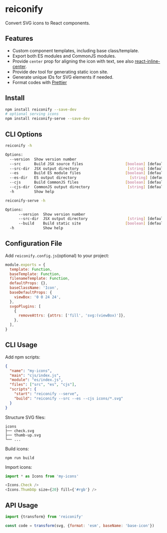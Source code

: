 # reiconify

Convert SVG icons to React components.

## Features

- Custom component templates, including base class/template.
- Export both ES modules and CommonJS modules.
- Provide `center` prop for aligning the icon with text, see also [react-inline-center](https://www.npmjs.com/package/react-inline-center).
- Provide dev tool for generating static icon site.
- Generate unique IDs for SVG elements if needed.
- Format codes with [Prettier](https://github.com/prettier/prettier)

## Install

```bash
npm install reiconify --save-dev
# optional serving icons
npm install reiconify-serve --save-dev
```

## CLI Options

```bash
reiconify -h

Options:
  --version  Show version number                                       [boolean]
  --src      Build JSX source files                   [boolean] [default: false]
  --src-dir  JSX output directory                      [string] [default: "src"]
  --es       Build ES module files                    [boolean] [default: false]
  --es-dir   ES output directory                        [string] [default: "es"]
  --cjs      Build CommonJS files                     [boolean] [default: false]
  --cjs-dir  CommonJS output directory                 [string] [default: "cjs"]
  -h         Show help                                                 [boolean]

reiconify-serve -h

Options:
      --version  Show version number                                   [boolean]
      --src-dir  JSX output directory                  [string] [default: "src"]
      --build    Build static site                    [boolean] [default: false]
  -h             Show help                                             [boolean]
```

## Configuration File

Add `reiconify.config.js`(optional) to your project:

```js
module.exports = {
  template: Function,
  baseTemplate: Function,
  filenameTemplate: Function,
  defaultProps: {},
  baseClassName: 'Icon',
  baseDefaultProps: {
    viewBox: '0 0 24 24',
  },
  svgoPlugins: [
    {
      removeAttrs: {attrs: ['fill', 'svg:(viewBox)']},
    },
  ],
}
```

## CLI Usage

Add npm scripts:

```json
{
  "name": "my-icons",
  "main": "cjs/index.js",
  "module": "es/index.js",
  "files": ["src", "es", "cjs"],
  "scripts": {
    "start": "reiconify --serve",
    "build": "reiconify --src --es --cjs icons/*.svg"
  }
}
```

Structure SVG files:

```
icons
├── check.svg
├── thumb-up.svg
└── ...
```

Build icons:

```
npm run build
```

Import icons:

```js
import * as Icons from 'my-icons'

<Icons.Check />
<Icons.ThumbUp size={20} fill={'#rgb'} />
```

## API Usage

```js
import {transform} from 'reiconify'

const code = transform(svg, {format: 'esm', baseName: 'base-icon'})
```
